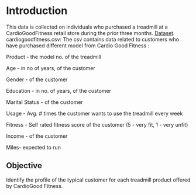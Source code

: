 # Introduction

This data is collected on individuals who purchased a treadmill at a CardioGoodFitness retail store during the prior three months. [Dataset](https://www.kaggle.com/datasets/saurav9786/cardiogoodfitness).
cardiogoodfitness.csv: The csv contains data related to customers who have purchased different model from Cardio Good Fitness :

Product - the model no. of the treadmill

Age - in no of years, of the customer

Gender - of the customer

Education - in no. of years, of the customer

Marital Status - of the customer

Usage - Avg. # times the customer wants to use the treadmill every week

Fitness - Self rated fitness score of the customer (5 - very fit, 1 - very unfit)

Income - of the customer

Miles- expected to run


## Objective

Identify the profile of the typical customer for each treadmill product offered by CardioGood Fitness.
